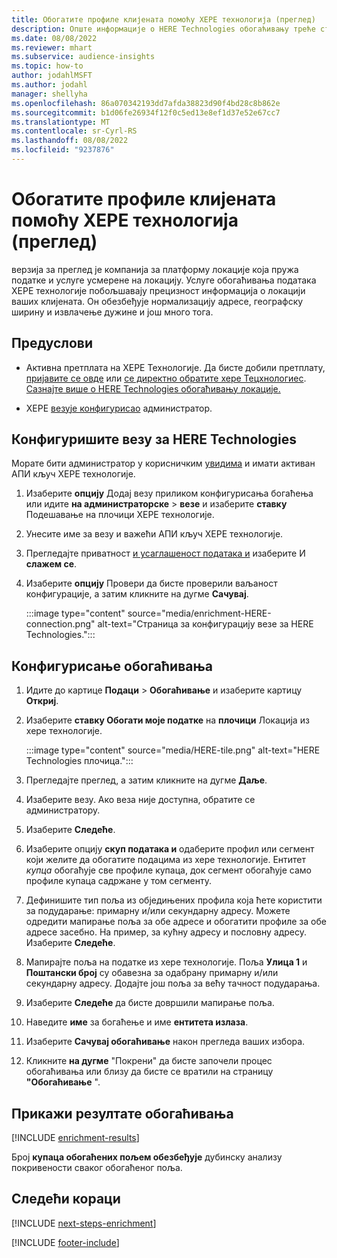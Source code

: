 ```yaml
---
title: Обогатите профиле клијената помоћу ХЕРЕ технологија (преглед)
description: Опште информације о HERE Technologies обогаћивању треће стране.
ms.date: 08/08/2022
ms.reviewer: mhart
ms.subservice: audience-insights
ms.topic: how-to
author: jodahlMSFT
ms.author: jodahl
manager: shellyha
ms.openlocfilehash: 86a070342193dd7afda38823d90f4bd28c8b862e
ms.sourcegitcommit: b1d06fe26934f12f0c5ed13e8ef1d37e52e67cc7
ms.translationtype: MT
ms.contentlocale: sr-Cyrl-RS
ms.lasthandoff: 08/08/2022
ms.locfileid: "9237876"
---
```

# <a name="enrich-customer-profiles-with-here-technologies-preview"></a>Обогатите профиле клијената помоћу ХЕРЕ технологија (преглед)

верзија за преглед је компанија за платформу локације која пружа податке и услуге усмерене на локацију. Услуге обогаћивања података ХЕРЕ технологије побољшавају прецизност информација о локацији ваших клијената. Он обезбеђује нормализацију адресе, географску ширину и извлачење дужине и још много тога.

## <a name="prerequisites"></a>Предуслови

- Активна претплата на ХЕРЕ Технологије. Да бисте добили претплату, [пријавите се овде](https://developer.here.com/sign-up?utm_medium=referral&utm_source=Microsoft-Dynamics-CI&create=Freemium-Basic) или [се директно обратите хере Тецхнологиес](https://developer.here.com/help?utm_medium=referral&utm_source=Microsoft-Dynamics-CI#how-can-we-help-you). [Сазнајте више о HERE Technologies обогаћивању локације.](https://developer.here.com/location-enrichment?cid=Dev-MicrosoftDynamics-DB-0-Dev-&utm_source=MicrosoftDynamics&utm_medium=referral&utm_campaign=Online_Dev_ReferralMicrosoft)

- ХЕРЕ [везу](connections.md)[је конфигурисао](#configure-the-connection-for-here-technologies) администратор.

## <a name="configure-the-connection-for-here-technologies"></a>Конфигуришите везу за HERE Technologies

Морате бити администратор у корисничким [увидима](permissions.md#admin) и имати активан АПИ кључ ХЕРЕ технологије.

1. Изаберите **опцију** Додај везу приликом конфигурисања богаћења или идите **на администраторске** > **везе** и изаберите **ставку** Подешавање на плочици ХЕРЕ технологије.

1. Унесите име за везу и важећи АПИ кључ ХЕРЕ технологије.

1. Прегледајте приватност [и усаглашеност података и](connections.md#data-privacy-and-compliance) изаберите И **слажем се**.

1. Изаберите **опцију** Провери да бисте проверили ваљаност конфигурације, а затим кликните на дугме **Сачувај**.

   :::image type="content" source="media/enrichment-HERE-connection.png" alt-text="Страница за конфигурацију везе за HERE Technologies.":::

## <a name="configure-the-enrichment"></a>Конфигурисање обогаћивања

1. Идите до картице **Подаци** > **Обогаћивање** и изаберите картицу **Откриј**.

1. Изаберите **ставку Обогати моје податке** на **плочици** Локација из хере технологије.

   :::image type="content" source="media/HERE-tile.png" alt-text="HERE Technologies плочица.":::

1. Прегледајте преглед, а затим кликните на дугме **Даље**.

1. Изаберите везу. Ако веза није доступна, обратите се администратору.

1. Изаберите **Следеће**.

1. Изаберите опцију **скуп података и** одаберите профил или сегмент који желите да обогатите подацима из хере технологије. Ентитет *купца* обогаћује све профиле купаца, док сегмент обогаћује само профиле купаца садржане у том сегменту.

1. Дефинишите тип поља из обједињених профила која ћете користити за подударање: примарну и/или секундарну адресу. Можете одредити мапирање поља за обе адресе и обогатити профиле за обе адресе засебно. На пример, за кућну адресу и пословну адресу. Изаберите **Следеће**.

1. Мапирајте поља на податке из хере технологије. Поља **Улица 1** и **Поштански број** су обавезна за одабрану примарну и/или секундарну адресу. Додајте још поља за већу тачност подударања.

1. Изаберите **Следеће** да бисте довршили мапирање поља.

1. Наведите **име** за богаћење и име **ентитета излаза**.

1. Изаберите **Сачувај обогаћивање** након прегледа ваших избора.

1. Кликните **на дугме** "Покрени" да бисте започели процес обогаћивања или близу да бисте се вратили на страницу **"Обогаћивање** ".

## <a name="view-enrichment-results"></a>Прикажи резултате обогаћивања

[!INCLUDE [enrichment-results](includes/enrichment-results.md)]

Број **купаца обогаћених пољем обезбеђује** дубинску анализу покривености сваког обогаћеног поља.

## <a name="next-steps"></a>Следећи кораци

[!INCLUDE [next-steps-enrichment](includes/next-steps-enrichment.md)]

[!INCLUDE [footer-include](includes/footer-banner.md)]

